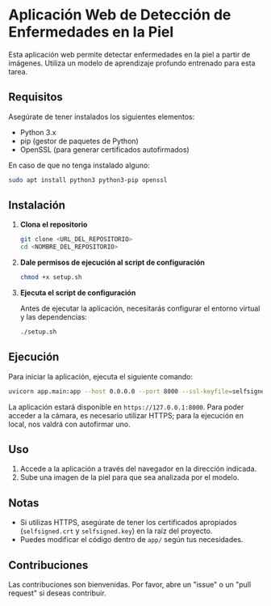 
# Aplicación Web de Detección de Enfermedades en la Piel

Esta aplicación web permite detectar enfermedades en la piel a partir de imágenes. Utiliza un modelo de aprendizaje profundo entrenado para esta tarea.

## Requisitos

Asegúrate de tener instalados los siguientes elementos:

- Python 3.x
- pip (gestor de paquetes de Python)
- OpenSSL (para generar certificados autofirmados)

En caso de que no tenga instalado alguno:
```bash
sudo apt install python3 python3-pip openssl
```

## Instalación

1. **Clona el repositorio**

   ```bash
   git clone <URL_DEL_REPOSITORIO>
   cd <NOMBRE_DEL_REPOSITORIO>
   ```

2. **Dale permisos de ejecución al script de configuración**

   ```bash
   chmod +x setup.sh
   ```

3. **Ejecuta el script de configuración**

   Antes de ejecutar la aplicación, necesitarás configurar el entorno virtual y las dependencias:

   ```bash
   ./setup.sh
   ```

## Ejecución

Para iniciar la aplicación, ejecuta el siguiente comando:

```bash
uvicorn app.main:app --host 0.0.0.0 --port 8000 --ssl-keyfile=selfsigned.key --ssl-certfile=selfsigned.crt
```

La aplicación estará disponible en `https://127.0.0.1:8000`. Para poder acceder a la cámara, es necesario utilizar HTTPS; para la ejecución en local, nos valdrá con autofirmar uno.

## Uso

1. Accede a la aplicación a través del navegador en la dirección indicada.
2. Sube una imagen de la piel para que sea analizada por el modelo.

## Notas

- Si utilizas HTTPS, asegúrate de tener los certificados apropiados (`selfsigned.crt` y `selfsigned.key`) en la raíz del proyecto.
- Puedes modificar el código dentro de `app/` según tus necesidades.

## Contribuciones

Las contribuciones son bienvenidas. Por favor, abre un "issue" o un "pull request" si deseas contribuir.
